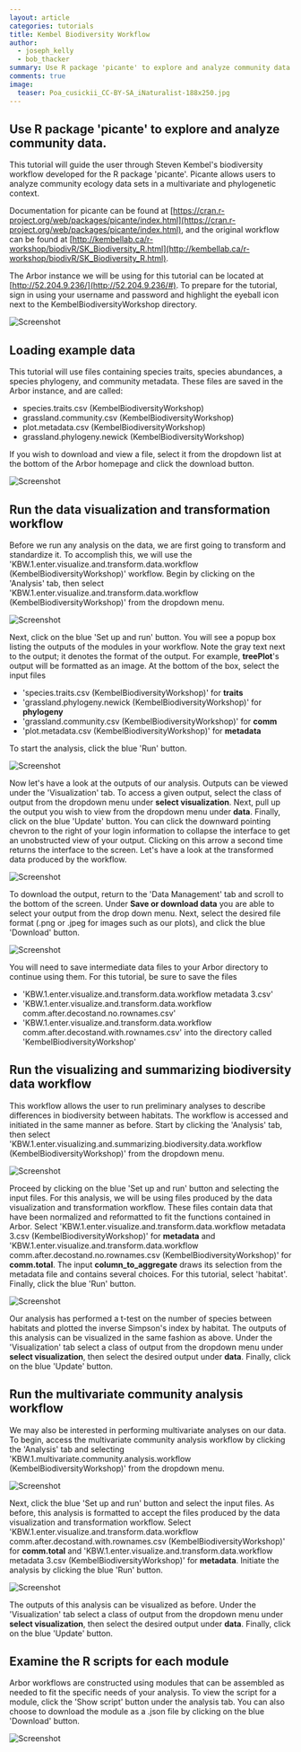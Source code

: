 ```yaml
---
layout: article
categories: tutorials
title: Kembel Biodiversity Workflow
author:
  - joseph_kelly
  - bob_thacker
summary: Use R package 'picante' to explore and analyze community data
comments: true
image:
  teaser: Poa_cusickii_CC-BY-SA_iNaturalist-188x250.jpg
---
```


## Use R package 'picante' to explore and analyze community data.

This tutorial will guide the user through Steven Kembel's biodiversity workflow developed for the R package 'picante'.  Picante allows users to analyze community ecology data sets in a multivariate and phylogenetic context.

Documentation for picante can be found at [https://cran.r-project.org/web/packages/picante/index.html](https://cran.r-project.org/web/packages/picante/index.html), and the original workflow can be found at [http://kembellab.ca/r-workshop/biodivR/SK_Biodiversity_R.html](http://kembellab.ca/r-workshop/biodivR/SK_Biodiversity_R.html).

The Arbor instance we will be using for this tutorial can be located at [http://52.204.9.236/](http://52.204.9.236/#).  To prepare for the tutorial, sign in using your username and password and highlight the eyeball icon next to the KembelBiodiversityWorkshop directory.

![Screenshot]({{site.baseurl}}/assets/KembelBiodiversity/KBWScreenshot1b.png)

## Loading example data

This tutorial will use files containing species traits, species abundances, a species phylogeny, and community metadata. These files are saved in the Arbor instance, and are called:
* species.traits.csv (KembelBiodiversityWorkshop)
* grassland.community.csv (KembelBiodiversityWorkshop)
* plot.metadata.csv (KembelBiodiversityWorkshop)
* grassland.phylogeny.newick (KembelBiodiversityWorkshop)

If you wish to download and view a file, select it from the dropdown list at the bottom of the Arbor homepage and click the download button.

![Screenshot]({{site.baseurl}}/assets/KembelBiodiversity/KBWScreenshot2.png)

## Run the data visualization and transformation workflow

Before we run any analysis on the data, we are first going to transform and standardize it.  To accomplish this, we will use the 'KBW.1.enter.visualize.and.transform.data.workflow (KembelBiodiversityWorkshop)' workflow.  Begin by clicking on the 'Analysis' tab, then select 'KBW.1.enter.visualize.and.transform.data.workflow (KembelBiodiversityWorkshop)' from the dropdown menu.

![Screenshot]({{site.baseurl}}/assets/KembelBiodiversity/KBWScreenshot3.png)

Next, click on the blue 'Set up and run' button.  You will see a popup box listing the outputs of the modules in your workflow.  Note the gray text next to the output; it denotes the format of the output.  For example, __treePlot__'s output will be formatted as an image.  At the bottom of the box, select the input files
* 'species.traits.csv (KembelBiodiversityWorkshop)' for __traits__
* 'grassland.phylogeny.newick (KembelBiodiversityWorkshop)' for __phylogeny__
* 'grassland.community.csv (KembelBiodiversityWorkshop)' for __comm__
* 'plot.metadata.csv (KembelBiodiversityWorkshop)'  for __metadata__

To start the analysis, click the blue 'Run' button.

![Screenshot]({{site.baseurl}}/assets/KembelBiodiversity/KBWScreenshot4.png)

Now let's have a look at the outputs of our analysis.  Outputs can be viewed under the 'Visualization' tab.  To access a given output, select the class of output from the dropdown menu under __select visualization__.  Next, pull up the output you wish to view from the dropdown menu under __data__.  Finally, click on the blue 'Update' button.  You can click the downward pointing chevron to the right of your login information to collapse the interface to get an unobstructed view of your output.  Clicking on this arrow a second time returns the interface to the screen.  Let's have a look at the transformed data produced by the workflow.

![Screenshot]({{site.baseurl}}/assets/KembelBiodiversity/KBWScreenshot5.png)

To download the output, return to the 'Data Management' tab and scroll to the bottom of the screen.  Under __Save or download data__ you are able to select your output from the drop down menu.  Next, select the desired file format (.png or .jpeg for images such as our plots), and click the blue 'Download' button.

![Screenshot]({{site.baseurl}}/assets/KembelBiodiversity/KBWScreenshot6.png)

You will need to save intermediate data files to your Arbor directory to continue using them. For this tutorial, be sure to save the files
* 'KBW.1.enter.visualize.and.transform.data.workflow metadata 3.csv'
* 'KBW.1.enter.visualize.and.transform.data.workflow comm.after.decostand.no.rownames.csv'
* 'KBW.1.enter.visualize.and.transform.data.workflow comm.after.decostand.with.rownames.csv'
into the directory called 'KembelBiodiversityWorkshop'

## Run the visualizing and summarizing biodiversity data workflow

This workflow allows the user to run preliminary analyses to describe differences in biodiversity between habitats.  The workflow is accessed and initiated in the same manner as before.  Start by clicking the 'Analysis' tab, then select 'KBW.1.enter.visualizing.and.summarizing.biodiversity.data.workflow (KembelBiodiversityWorkshop)' from the dropdown menu.

![Screenshot]({{site.baseurl}}/assets/KembelBiodiversity/KBWScreenshot7.png)

Proceed by clicking on the blue 'Set up and run' button and selecting the input files.  For this analysis, we will be using files produced by the data visualization and transformation workflow.  These files contain data that have been normalized and reformatted to fit the functions contained in Arbor.  Select 'KBW.1.enter.visualize.and.transform.data.workflow metadata 3.csv (KembelBiodiversityWorkshop)' for __metadata__ and 'KBW.1.enter.visualize.and.transform.data.workflow comm.after.decostand.no.rownames.csv (KembelBiodiversityWorkshop)' for __comm.total__.  The input __column_to_aggregate__  draws its selection from the metadata file and contains several choices.  For this tutorial, select 'habitat'.  Finally, click the blue 'Run' button.

![Screenshot]({{site.baseurl}}/assets/KembelBiodiversity/KBWScreenshot8.png)

Our analysis has performed a t-test on the number of species between habitats and plotted the inverse Simpson's index by habitat.  The outputs of this analysis can be visualized in the same fashion as above.  Under the 'Visualization' tab select a class of output from the dropdown menu under __select visualization__, then select the desired output under __data__.  Finally, click on the blue 'Update' button.

## Run the multivariate community analysis workflow

We may also be interested in performing multivariate analyses on our data.  To begin, access the multivariate community analysis workflow by clicking the 'Analysis' tab and selecting 'KBW.1.multivariate.community.analysis.workflow (KembelBiodiversityWorkshop)' from the dropdown menu.

![Screenshot]({{site.baseurl}}/assets/KembelBiodiversity/KBWScreenshot12.png)

Next, click the blue 'Set up and run' button and select the input files. As before, this analysis is formatted to accept the files produced by the data visualization and transformation workflow. Select 'KBW.1.enter.visualize.and.transform.data.workflow comm.after.decostand.with.rownames.csv (KembelBiodiversityWorkshop)' for __comm.total__ and 'KBW.1.enter.visualize.and.transform.data.workflow metadata 3.csv (KembelBiodiversityWorkshop)' for __metadata__. Initiate the analysis by clicking the blue 'Run' button.

![Screenshot]({{site.baseurl}}/assets/KembelBiodiversity/KBWScreenshot13.png)

The outputs of this analysis can be visualized as before. Under the 'Visualization' tab select a class of output from the dropdown menu under __select visualization__, then select the desired output under __data__. Finally, click on the blue 'Update' button.

## Examine the R scripts for each module

Arbor workflows are constructed using modules that can be assembled as needed to fit the specific needs of your analysis.   To view the script for a module, click the 'Show script' button under the analysis tab.  You can also choose to download the module as a .json file by clicking on the blue 'Download' button.

![Screenshot]({{site.baseurl}}/assets/KembelBiodiversity/KBWScreenshot11.png)
